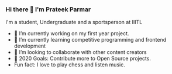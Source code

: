 ### Hi there 👋 I'm Prateek Parmar


I'm a student, Undergraduate and a sportsperson at IIITL

- 🔭 I’m currently working on my first year project.
- 🌱 I’m currently learning competitive programming and frontend development
- 👯 I’m looking to collaborate with other content creators
- 🥅 2020 Goals: Contribute more to Open Source projects.
-  Fun fact: I love to play chess and listen music.


